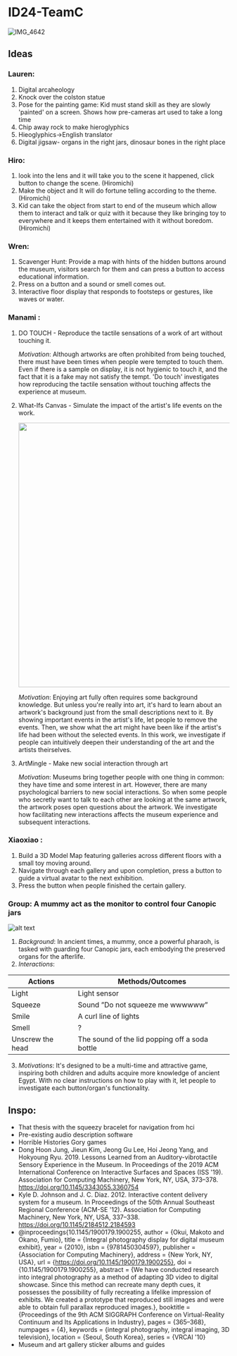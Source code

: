 # ID24-TeamC

![IMG_4642](https://github.com/UoB-Interactive-Devices/ID24-TeamC/assets/30760730/2ce48367-d204-4813-8ed9-9979d0074800)


## Ideas
### Lauren:
1. Digital arcaheology
2. Knock over the colston statue
3. Pose for the painting game: Kid must stand skill as they are slowly 'painted' on a screen. Shows how pre-cameras art used to take a long time
4. Chip away rock to make hieroglyphics
5. Hieoglyphics->English translator
6. Digital jigsaw- organs in the right jars, dinosaur bones in the right place

### Hiro:
1. look into the lens and it will take you to the scene it happened, click button to change the scene. (Hiromichi)
2. Make the object and It will do fortune telling according to the theme. (Hiromichi)
3. Kid can take the object from start to end of the museum which allow them to interact and talk or quiz with it  because they like bringing toy to everywhere and it keeps them         entertained with it without boredom. (Hiromichi)

### Wren:
1. Scavenger Hunt: Provide a map with hints of the hidden buttons around the museum, visitors search for them and can press a button to access educational information.
2. Press on a button and a sound or smell comes out.
3. Interactive floor display that responds to footsteps or gestures, like waves or water.

### Manami :
1. DO TOUCH - Reproduce the tactile sensations of a work of art without touching it. 

    _Motivation_: Although artworks are often prohibited from being touched, there must have been times when people were tempted to touch them. Even if there is a sample on display, it is not hygienic to touch it, and the fact that it is a fake may not satisfy the tempt. 'Do touch' investigates how reproducing the tactile sensation without touching affects the experience at museum.
      

2. What-Ifs Canvas - Simulate the impact of the artist's life events on the work.

   <img src="https://github.com/UoB-Interactive-Devices/ID24-TeamC/assets/30760730/ad29cc84-bc94-4682-9b2e-26855e028c77" width="600" />

    _Motivation_: Enjoying art fully often requires some background knowledge. But unless you're really into art, it's hard to learn about an artwork's background just from the small descriptions next to it. By showing important events in the artist's life, let people to remove the events. Then, we show what the art might have been like if the artist's life had been without the selected events. In this work, we investigate if people can intuitively deepen their understanding of the art and the artists theirselves.

4. ArtMingle -  Make new social interaction through art

    _Motivation_: Museums bring together people with one thing in common: they have time and some interest in art. However, there are many psychological barriers to new social interactions. So when some people who secretly want to talk to each other are looking at the same artwork, the artwork poses open questions about the artwork. We investigate how facilitating new interactions affects the museum experience and subsequent interactions.

### Xiaoxiao :
1. Build a 3D Model Map featuring galleries across different floors with a small toy moving around.
2. Navigate through each gallery and upon completion, press a button to guide a virtual avatar to the next exhibition.
3. Press the button when people finished the certain gallery.

### Group: A mummy act as the monitor to control four Canopic jars
![alt text](https://museumofmythology.com/Egypt/canoptic%20jars/canoptic%20jars/canoptic%20jars-1.jpg)
1. _Background_: In ancient times, a mummy, once a powerful pharaoh, is tasked with guarding four Canopic jars, each embodying the preserved organs for the afterlife. 
2. _Interactions_:

| Actions  | Methods/Outcomes |
| ------------- | ------------- |
| Light  | Light sensor  |
| Squeeze| Sound ”Do not squeeze me wwwwww”  |
| Smile  | A curl line of lights   |
| Smell  | ?  |
| Unscrew the head  | The sound of the lid popping off a soda bottle  |

3. _Motivations_: It's designed to be a multi-time and attractive game, inspiring both children and adults acquire more knowledge of ancient Egypt. With no clear instructions on how to play with it, let people to investigate each button/organ's functionality.

## Inspo:
- That thesis with the squeezy bracelet for navigation from hci
- Pre-existing audio description software
- Horrible Histories Gory games
- Dong Hoon Jung, Jieun Kim, Jeong Gu Lee, Hoi Jeong Yang, and Hokyoung Ryu. 2019. Lessons Learned from an Auditory-vibrotactile Sensory Experience in the Museum. In Proceedings of the 2019 ACM International Conference on Interactive Surfaces and Spaces (ISS '19). Association for Computing Machinery, New York, NY, USA, 373–378. https://doi.org/10.1145/3343055.3360754
- Kyle D. Johnson and J. C. Diaz. 2012. Interactive content delivery system for a museum. In Proceedings of the 50th Annual Southeast Regional Conference (ACM-SE '12). Association for Computing Machinery, New York, NY, USA, 337–338. https://doi.org/10.1145/2184512.2184593
- @inproceedings{10.1145/1900179.1900255,
author = {Okui, Makoto and Okano, Fumio},
title = {Integral photography display for digital museum exhibit},
year = {2010},
isbn = {9781450304597},
publisher = {Association for Computing Machinery},
address = {New York, NY, USA},
url = {https://doi.org/10.1145/1900179.1900255},
doi = {10.1145/1900179.1900255},
abstract = {We have conducted research into integral photography as a method of adapting 3D video to digital showcase. Since this method can recreate many depth cues, it possesses the possibility of fully recreating a lifelike impression of exhibits. We created a prototype that reproduced still images and were able to obtain full parallax reproduced images.},
booktitle = {Proceedings of the 9th ACM SIGGRAPH Conference on Virtual-Reality Continuum and Its Applications in Industry},
pages = {365–368},
numpages = {4},
keywords = {integral photography, integral imaging, 3D television},
location = {Seoul, South Korea},
series = {VRCAI '10}
- Museum and art gallery sticker albums and guides
